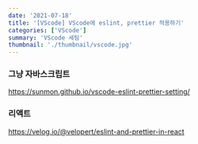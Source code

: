 ```yaml
---
date: '2021-07-18'
title: '[VScode] VScode에 eslint, prettier 적용하기'
categories: ['VScode']
summary: 'VScode 세팅'
thumbnail: './thumbnail/vscode.jpg'
---
```


### 그냥 자바스크립트

<https://sunmon.github.io/vscode-eslint-prettier-setting/>

### 리액트

<https://velog.io/@velopert/eslint-and-prettier-in-react>

